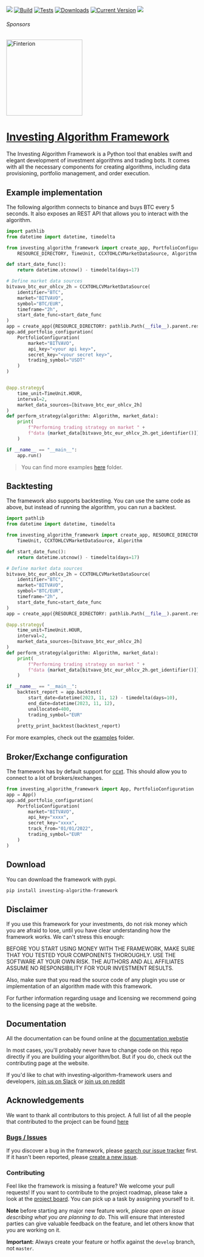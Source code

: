 <a href=https://investing-algorithm-framework.com><img src="https://img.shields.io/badge/docs-website-brightgreen"></a>
[![Build](https://github.com/coding-kitties/investing-algorithm-framework/actions/workflows/build.yml/badge.svg)](https://github.com/coding-kitties/investing-algorithm-framework/actions/workflows/build.yml)
[![Tests](https://github.com/coding-kitties/investing-algorithm-framework/actions/workflows/test.yml/badge.svg?branch=master)](https://github.com/coding-kitties/investing-algorithm-framework/actions/workflows/test.yml)
[![Downloads](https://pepy.tech/badge/investing-algorithm-framework)](https://pepy.tech/badge/investing-algorithm-framework)
[![Current Version](https://img.shields.io/pypi/v/investing_algorithm_framework.svg)](https://img.shields.io/pypi/v/investing_algorithm_framework.svg)
<a href="https://www.reddit.com/r/InvestingBots/"><img src="https://img.shields.io/reddit/subreddit-subscribers/investingbots?style=social"></a>
###### Sponsors
<p align="left">
<a href="https://finterion.com">
  <img alt="Finterion" src="https://logicfunds-web-app-images.s3.eu-central-1.amazonaws.com/finterion.png" width="200px" />
</a>
</p>


# [Investing Algorithm Framework](https://github.com/coding-kitties/investing-algorithm-framework)

The Investing Algorithm Framework is a Python tool that enables swift and 
elegant development of investment algorithms and trading bots. It comes with all the necessary 
components for creating algorithms, including data provisioning, portfolio management, and order execution.


## Example implementation
The following algorithm connects to binance and buys BTC every 5 seconds. 
It also exposes an REST API that allows you to interact with the algorithm.
```python
import pathlib
from datetime import datetime, timedelta

from investing_algorithm_framework import create_app, PortfolioConfiguration, \
    RESOURCE_DIRECTORY, TimeUnit, CCXTOHLCVMarketDataSource, Algorithm

def start_date_func():
    return datetime.utcnow() - timedelta(days=17)

# Define market data sources
bitvavo_btc_eur_ohlcv_2h = CCXTOHLCVMarketDataSource(
    identifier="BTC",
    market="BITVAVO",
    symbol="BTC/EUR",
    timeframe="2h",
    start_date_func=start_date_func
)
app = create_app({RESOURCE_DIRECTORY: pathlib.Path(__file__).parent.resolve()})
app.add_portfolio_configuration(
    PortfolioConfiguration(
        market="BITVAVO",
        api_key="<your api key>",
        secret_key="<your secret key>",
        trading_symbol="USDT"
    )
)


@app.strategy(
    time_unit=TimeUnit.HOUR, 
    interval=2, 
    market_data_sources=[bitvavo_btc_eur_ohlcv_2h]
)
def perform_strategy(algorithm: Algorithm, market_data):
    print(
        f"Performing trading strategy on market " +
        f"data {market_data[bitvavo_btc_eur_ohlcv_2h.get_identifier()]}"
    )

if __name__ == "__main__":
    app.run()
```

> You can find more examples [here](./examples) folder.

## Backtesting
The framework also supports backtesting. You can use the same code as above,
but instead of running the algorithm, you can run a backtest.

```python
import pathlib
from datetime import datetime, timedelta

from investing_algorithm_framework import create_app, RESOURCE_DIRECTORY, \
    TimeUnit, CCXTOHLCVMarketDataSource, Algorithm

def start_date_func():
    return datetime.utcnow() - timedelta(days=17)

# Define market data sources
bitvavo_btc_eur_ohlcv_2h = CCXTOHLCVMarketDataSource(
    identifier="BTC",
    market="BITVAVO",
    symbol="BTC/EUR",
    timeframe="2h",
    start_date_func=start_date_func
)
app = create_app({RESOURCE_DIRECTORY: pathlib.Path(__file__).parent.resolve()})

@app.strategy(
    time_unit=TimeUnit.HOUR, 
    interval=2, 
    market_data_sources=[bitvavo_btc_eur_ohlcv_2h]
)
def perform_strategy(algorithm: Algorithm, market_data):
    print(
        f"Performing trading strategy on market " +
        f"data {market_data[bitvavo_btc_eur_ohlcv_2h.get_identifier()]}"
    )

if __name__ == "__main__":
    backtest_report = app.backtest(
        start_date=datetime(2023, 11, 12) - timedelta(days=10),
        end_date=datetime(2023, 11, 12),
        unallocated=400,
        trading_symbol="EUR"
    )
    pretty_print_backtest(backtest_report)
```
For more examples, check out the [examples](./examples/backtesting) folder.

## Broker/Exchange configuration
The framework has by default support for [ccxt](https://github.com/ccxt/ccxt).
This should allow you to connect to a lot of brokers/exchanges.

```python
from investing_algorithm_framework import App, PortfolioConfiguration
app = App()
app.add_portfolio_configuration(
    PortfolioConfiguration(
        market="BITVAVO", 
        api_key="xxxx", 
        secret_key="xxxx", 
        track_from="01/01/2022",
        trading_symbol="EUR"
    )
)
```

## Download
You can download the framework with pypi.

```bash
pip install investing-algorithm-framework
```

## Disclaimer
If you use this framework for your investments, do not risk money 
which you are afraid to lose, until you have clear understanding how 
the framework works. We can't stress this enough:

BEFORE YOU START USING MONEY WITH THE FRAMEWORK, MAKE SURE THAT YOU TESTED 
YOUR COMPONENTS THOROUGHLY. USE THE SOFTWARE AT YOUR OWN RISK. 
THE AUTHORS AND ALL AFFILIATES ASSUME NO RESPONSIBILITY FOR YOUR INVESTMENT RESULTS.

Also, make sure that you read the source code of any plugin you use or 
implementation of an algorithm made with this framework.

For further information regarding usage and licensing we recommend going 
to the licensing page at the website.

## Documentation

All the documentation can be found online 
at the [documentation webstie](https://investing-algorithm-framework.com)

In most cases, you'll probably never have to change code on this repo directly 
if you are building your algorithm/bot. But if you do, check out the 
contributing page at the website.

If you'd like to chat with investing-algorithm-framework users 
and developers, [join us on Slack](https://inv-algo-framework.slack.com) or [join us on reddit](https://www.reddit.com/r/InvestingBots/)

## Acknowledgements
We want to thank all contributors to this project. A full list of all 
the people that contributed to the project can be
found [here](https://github.com/investing-algorithms/investing-algorithm-framework/blob/master/AUTHORS.md)

### [Bugs / Issues](https://github.com/investing-algorithms/investing-algorithm-framework/issues?q=is%3Aissue)

If you discover a bug in the framework, please [search our issue tracker](https://github.com/investing-algorithms/investing-algorithm-framework/issues?q=is%3Aissue)
first. If it hasn't been reported, please [create a new issue](https://github.com/investing-algorithms/investing-algorithm-framework/issues/new).

### Contributing
Feel like the framework is missing a feature? We welcome your pull requests!
If you want to contribute to the project roadmap, please take a look at the [project board](https://github.com/coding-kitties/investing-algorithm-framework/projects?query=is%3Aopen).
You can pick up a task by assigning yourself to it. 

**Note** before starting any major new feature work, *please open an issue describing what you are planning to do*.
This will ensure that interested parties can give valuable feedback on the feature, and let others know that you are working on it.

**Important:** Always create your feature or hotfix against the `develop` branch, not `master`.
